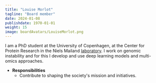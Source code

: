 ```yaml
---
title: "Louise Morlot"
tagline: "Board member"
date: 2024-01-08
publishdate: 1970-01-01
weight: 15
image: boardAvatars/LouiseMorlot.png
---
```


I am a PhD student at the University of Copenhagen, at the Center for Protein Research in the Niels Mailand [laboratory](https://www.cpr.ku.dk/research/proteinsignaling/mailand/). I work on genomic instability and for this I develop and use deep learning models and multi-omics approaches.

- **Responsibilities**
  - Contribute to shaping the society's mission and initiatives.

